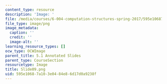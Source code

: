 ```yaml
---
content_type: resource
description: 'Image: '
file: /media/courses/6-004-computation-structures-spring-2017/595e10687a103e0484e86d17d0a9238f_Slide09.png
file_type: image/png
image_metadata:
  caption: ''
  credit: ''
  image-alt: ''
learning_resource_types: []
ocw_type: OCWImage
parent_title: 5.1 Annotated Slides
parent_type: CourseSection
resourcetype: Image
title: Slide09.png
uid: 595e1068-7a10-3e04-84e8-6d17d0a9238f
---
```

